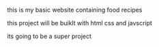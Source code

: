 this is my basic website containing food recipes 

this project will be buiklt with html css and javscript 

its going to be a super project 